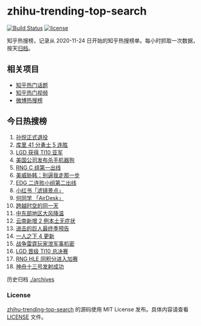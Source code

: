 # zhihu-trending-top-search

[![Build Status](https://github.com/justjavac/zhihu-trending-top-search/workflows/ci/badge.svg?branch=main)](https://github.com/justjavac/zhihu-trending-top-search/actions)
[![license](https://img.shields.io/github/license/justjavac/zhihu-trending-top-search)](https://github.com/justjavac/zhihu-trending-top-search/blob/main/LICENSE)

知乎热搜榜，记录从 2020-11-24 日开始的知乎热搜榜单。每小时抓取一次数据，按天[归档](./archives)。

## 相关项目

- [知乎热门话题](https://github.com/justjavac/zhihu-trending-hot-questions)
- [知乎热门视频](https://github.com/justjavac/zhihu-trending-hot-video)
- [微博热搜榜](https://github.com/justjavac/weibo-trending-hot-search)

## 今日热搜榜

<!-- BEGIN -->
<!-- 最后更新时间 Mon Oct 18 2021 11:14:01 GMT+0800 (China Standard Time) -->

1. [孙悦正式退役](https://www.zhihu.com/search?q=孙悦)
1. [库里 41 分勇士 5 连胜](https://www.zhihu.com/search?q=库里)
1. [LGD 获得 TI10 亚军](https://www.zhihu.com/search?q=LGD)
1. [美国公司发布杀手机器狗](https://www.zhihu.com/search?q=杀手机器狗)
1. [RNG C 组第一出线](https://www.zhihu.com/search?q=RNG)
1. [美威胁韩：别逼我走那一步](https://www.zhihu.com/search?q=美国威胁韩国)
1. [EDG 二连败小组第二出线](https://www.zhihu.com/search?q=EDG)
1. [小红书「滤镜景点」](https://www.zhihu.com/search?q=小红书)
1. [何同学 「AirDesk」](https://www.zhihu.com/search?q=何同学)
1. [跨越时空的同一天](https://www.zhihu.com/search?q=神舟十三号发射)
1. [中东部地区大风降温](https://www.zhihu.com/search?q=降温)
1. [云南新增 2 例本土无症状](https://www.zhihu.com/search?q=云南疫情)
1. [进击的巨人最终季预告](https://www.zhihu.com/search?q=进击的巨人)
1. [一人之下 4 更新](https://www.zhihu.com/search?q=一人之下4)
1. [战争雷霆玩家泄军事机密](https://www.zhihu.com/search?q=战争雷霆)
1. [LGD 晋级 TI10 总决赛](https://www.zhihu.com/search?q=LGD)
1. [RNG HLE 同积分进入加赛](https://www.zhihu.com/search?q=RNG)
1. [神舟十三号发射成功](https://www.zhihu.com/search?q=神舟十三号)

<!-- END -->

历史归档 [./archives](./archives)

### License

[zhihu-trending-top-search](https://github.com/justjavac/zhihu-trending-top-search)
的源码使用 MIT License 发布。具体内容请查看 [LICENSE](./LICENSE) 文件。
